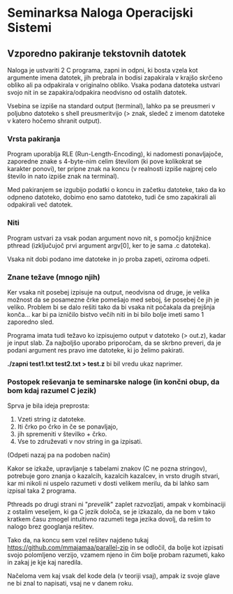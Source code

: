 # Seminarksa Naloga Operacijski Sistemi
## Vzporedno pakiranje tekstovnih datotek
Naloga je ustvariti 2 C programa, zapni in odpni, ki bosta vzela kot argumente imena datotek, jih prebrala in
bodisi zapakirala v krajšo skrčeno obliko ali pa odpakirala v originalno obliko.
Vsaka podana datoteka ustvari svojo nit in se zapakira/odpakira neodvisno od ostalih datotek.

Vsebina se izpiše na standard output (terminal), lahko pa se preusmeri v poljubno datoteko s shell preusmeritvijo 
(> znak, sledeč z imenom datoteke v katero hočemo shranit output).


### Vrsta pakiranja
Program uporablja RLE (Run-Length-Encoding), ki nadomesti ponavljajoče, zaporedne znake s
4-byte-nim celim številom (ki pove kolikokrat se karakter ponovi), 
ter pripne znak na koncu (v realnosti izpiše najprej celo število in nato izpiše znak na terminal).

Med pakiranjem se izgubijo podatki o koncu in začetku datoteke, tako da ko odpneno datoteko,
dobimo eno samo datoteko, tudi če smo zapakirali ali odpakirali več datotek.


### Niti
Program ustvari za vsak podan argument novo nit, s pomočjo knjižnice pthread 
(izključujoč prvi argument argv[0], ker to je sama .c datoteka).

Vsaka nit dobi podano ime datoteke in jo proba zapeti, oziroma odpeti.


### Znane težave (mnogo njih)
Ker vsaka nit posebej izpisuje na output, neodvisna od druge, je velika možnost da se posamezne črke pomešajo med seboj,
še posebej če jih je veliko. Problem bi se dalo rešiti tako da bi vsaka nit počakala da prejšnja konča... kar bi pa 
izničilo bistvo večih niti in bi bilo bolje imeti samo 1 zaporedno sled.

Programa imata tudi težavo ko izpisujemo output v datoteko (> out.z), kadar je input slab.
Za najboljšo uporabo priporočam, da se skrbno preveri, da je podani argument res pravo ime datoteke, ki jo želimo pakirati.

**./zapni test1.txt test2.txt > test.z** bi bil vredu ukaz naprimer.

### Postopek reševanja te seminarske naloge (in končni obup, da bom kdaj razumel C jezik)
Sprva je bila ideja preprosta:
1. Vzeti string iz datoteke.
2. Iti črko po črko in če se ponavljajo,
3. jih spremeniti v številko + črko.
4. Vse to združevati v nov string in ga izpisati.
   
(Odpeti nazaj pa na podoben način)

Kakor se izkaže, upravljanje s tabelami znakov (C ne pozna stringov), potrebuje goro znanja o kazalcih, kazalcih kazalcev,
in vrsto drugih stvari, kar mi nikoli ni uspelo razumeti v dosti velikem merilu, da bi lahko sam izpisal taka 2 programa.

Pthreads po drugi strani ni "*prevelik*" zaplet razvozljati, ampak v kombinaciji z ostalim veseljem, ki ga C jezik določa,
se je izkazalo, da ne bom v tako kratkem času zmogel intuitivno razumeti tega jezika dovolj, da rešim to nalogo brez 
googlanja rešitev.

Tako da, na koncu sem vzel rešitev najdeno tukaj https://github.com/mmajamaa/parallel-zip
in se odločil, da bolje kot izpisati svojo polomljeno verzijo, vzamem njeno in čim bolje probam razumeti,
kako in zakaj je kje kaj naredila.

Načeloma vem kaj vsak del kode dela (v teoriji vsaj), ampak iz svoje glave ne bi znal to napisati, vsaj ne v danem roku.